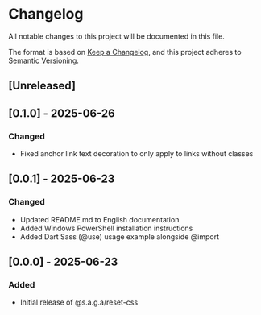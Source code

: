 # Changelog

All notable changes to this project will be documented in this file.

The format is based on [Keep a Changelog](https://keepachangelog.com/en/1.0.0/),
and this project adheres to [Semantic Versioning](https://semver.org/spec/v2.0.0.html).

## [Unreleased]

## [0.1.0] - 2025-06-26

### Changed
- Fixed anchor link text decoration to only apply to links without classes

## [0.0.1] - 2025-06-23

### Changed
- Updated README.md to English documentation
- Added Windows PowerShell installation instructions
- Added Dart Sass (@use) usage example alongside @import

## [0.0.0] - 2025-06-23

### Added
- Initial release of @s.a.g.a/reset-css
